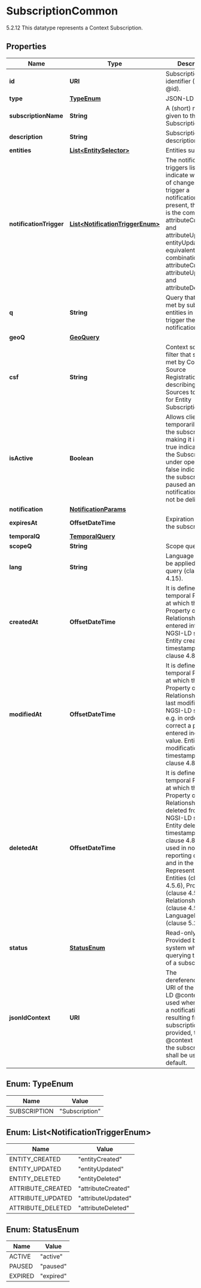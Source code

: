 

# SubscriptionCommon

5.2.12 This datatype represents a Context Subscription. 

## Properties

| Name | Type | Description | Notes |
|------------ | ------------- | ------------- | -------------|
|**id** | **URI** | Subscription identifier (JSON-LD @id).  |  [optional] |
|**type** | [**TypeEnum**](#TypeEnum) | JSON-LD @type.  |  [optional] |
|**subscriptionName** | **String** | A (short) name given to this Subscription.  |  [optional] |
|**description** | **String** | Subscription description.  |  [optional] |
|**entities** | [**List&lt;EntitySelector&gt;**](EntitySelector.md) | Entities subscribed.  |  [optional] |
|**notificationTrigger** | [**List&lt;NotificationTriggerEnum&gt;**](#List&lt;NotificationTriggerEnum&gt;) | The notification triggers listed indicate what kind of changes shall trigger a notification. If not present, the default is the combination attributeCreated and attributeUpdated. entityUpdated is equivalent to the combination attributeCreated, attributeUpdated and attributeDeleted.  |  [optional] |
|**q** | **String** | Query that shall be met by subscribed entities in order to trigger the notification.  |  [optional] |
|**geoQ** | [**GeoQuery**](GeoQuery.md) |  |  [optional] |
|**csf** | **String** | Context source filter that shall be met by Context Source Registrations describing Context Sources to be used for Entity Subscriptions.  |  [optional] |
|**isActive** | **Boolean** | Allows clients to temporarily pause the subscription by making it inactive. true indicates that the Subscription is under operation. false indicates that the subscription is paused and notifications shall not be delivered.  |  [optional] |
|**notification** | [**NotificationParams**](NotificationParams.md) |  |  [optional] |
|**expiresAt** | **OffsetDateTime** | Expiration date for the subscription.  |  [optional] |
|**temporalQ** | [**TemporalQuery**](TemporalQuery.md) |  |  [optional] |
|**scopeQ** | **String** | Scope query.  |  [optional] |
|**lang** | **String** | Language filter to be applied to the query (clause 4.15).  |  [optional] |
|**createdAt** | **OffsetDateTime** | It is defined as the temporal Property at which the Entity, Property or Relationship was entered into an NGSI-LD system.  Entity creation timestamp. See clause 4.8.  |  [optional] |
|**modifiedAt** | **OffsetDateTime** | It is defined as the temporal Property at which the Entity, Property or Relationship was last modified in an NGSI-LD system, e.g. in order to correct a previously entered incorrect value.  Entity last modification timestamp. See clause 4.8.  |  [optional] |
|**deletedAt** | **OffsetDateTime** | It is defined as the temporal Property at which the Entity, Property or Relationship was deleted from an NGSI-LD system.  Entity deletion timestamp. See clause 4.8. It is only used in notifications reporting deletions and in the Temporal Representation of Entities (clause 4.5.6), Properties (clause 4.5.7), Relationships (clause 4.5.8) and LanguageProperties (clause 5.2.32).  |  [optional] |
|**status** | [**StatusEnum**](#StatusEnum) | Read-only. Provided by the system when querying the details of a subscription.  |  [optional] [readonly] |
|**jsonldContext** | **URI** | The dereferenceable URI of the JSON-LD @context to be used when sending  a notification resulting from the subscription. If not provided, the @context used for the subscription shall be used as a default.  |  [optional] |



## Enum: TypeEnum

| Name | Value |
|---- | -----|
| SUBSCRIPTION | &quot;Subscription&quot; |



## Enum: List&lt;NotificationTriggerEnum&gt;

| Name | Value |
|---- | -----|
| ENTITY_CREATED | &quot;entityCreated&quot; |
| ENTITY_UPDATED | &quot;entityUpdated&quot; |
| ENTITY_DELETED | &quot;entityDeleted&quot; |
| ATTRIBUTE_CREATED | &quot;attributeCreated&quot; |
| ATTRIBUTE_UPDATED | &quot;attributeUpdated&quot; |
| ATTRIBUTE_DELETED | &quot;attributeDeleted&quot; |



## Enum: StatusEnum

| Name | Value |
|---- | -----|
| ACTIVE | &quot;active&quot; |
| PAUSED | &quot;paused&quot; |
| EXPIRED | &quot;expired&quot; |




